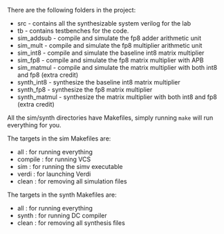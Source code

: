 There are the following folders in the project:
  - src          - contains all the synthesizable system verilog for the lab
  - tb           - contains testbenches for the code.
  - sim_addsub   - compile and simulate the fp8 adder arithmetic unit
  - sim_mult     - compile and simulate the fp8 multiplier arithmetic unit
  - sim_int8     - compile and simulate the baseline int8 matrix multiplier
  - sim_fp8      - compile and simulate the fp8 matrix multiplier with APB
  - sim_matmul   - compile and simulate the matrix multiplier with both int8 and fp8 (extra credit)
  - synth_int8   - synthesize the baseline int8 matrix multiplier
  - synth_fp8    - synthesize the fp8 matrix multiplier
  - synth_matmul - synthesize the matrix multiplier with both int8 and fp8 (extra credit)

All the sim/synth directories have Makefiles, simply running `make` will run everything for you.

The targets in the sim Makefiles are:
  - all : for running everything
  - compile : for running VCS
  - sim : for running the simv executable
  - verdi : for launching Verdi
  - clean : for removing all simulation files

The targets in the synth Makefiles are:
  - all : for running everything
  - synth : for running DC compiler
  - clean : for removing all synthesis files
